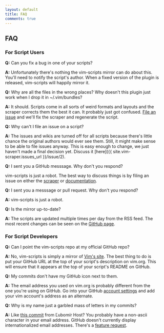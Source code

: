 ```yaml
---
layout: default
title: FAQ
comments: true
---
```


## FAQ

### For Script Users

**Q:** Can you fix a bug in one of your scripts?

**A:** Unfortunately there's nothing the vim-scripts mirror can
do about this.  You'll need to notify the script's author.  When
a fixed version of the plugin is released, vim-scripts will
happily mirror it.


**Q:** Why are all the files in the wrong places?
Why doesn't this plugin just work when I drop it in ~/.vim/bundles?

**A:** It should.  Scripts come in all sorts of weird formats and layouts
and the scraper corrects them the best it can.  It probably just got confused.
[File an issue](/vim/support.html)
and we'll fix the scraper and regenerate the script.


**Q:** Why can't I file an issue on a script?

**A:** The issues and wikis are turned off for all scripts because
there's little chance the original authors would ever see them.
Still, it might make sense to be able to file issues anyway.
This is easy enough to change, we just haven't made a final decision yet.
Discuss it [here]({{ site.vim-scraper.issues_url }}/issue/2).


**Q:** I sent you a GitHub messsage.  Why don't you respond?

vim-scripts is just a robot.  The best way to discuss things
is by filing an issue on either the
<a href="{{ site.vim-scraper.issues_url }}">scraper</a> or
<a href="{{ site.github.issues_url }}">documentation</a>.

**Q:** I sent you a messsage or pull request.  Why don't you respond?

**A:** vim-scripts is just a robot.


**Q:** Is the mirror up-to-date?

**A:** The scripts are updated multiple times per day from the
RSS feed.  The most recent changes can be seen on the
<a href="{{ site.vim-scripts.organization_url }}">GitHub page</a>.


### For Script Developers

**Q:** Can I point the vim-scripts repo at my official GitHub repo?<br/>

**A:** No, vim-scripts is simply a mirror of <a href="http://www.vim.org/scripts/index.php">Vim's site</a>.
The best thing to do is put your GitHub URL at the top of your script's
description on vim.org.  This will ensure that it appears at the top
of your script's README on GitHub.


**Q:** My commits don't have my GitHub icon next to them.

**A:** The email address you used on vim.org is probably different
from the one you're using on GitHub.  Go into your GitHub [account settings](https://github.com/account)
and add your vim account's address as an alternate.


**Q:** Why is my name just a garbled mass of letters in my commits?

**A:** Like [this commit](http://github.com/vim-scripts/update_vim/commit/4c3e52b0c6c42a30ac58fd7121fb01e42e66e0b6)
from Ľubomír Host?
You probably have a non-ascii character in your email address.
GitHub doesn't currently display internationalized email addresses.
There's a [feature request](http://support.github.com/discussions/suggestions/192-github-should-decode-names-in-international-email-addresses).

